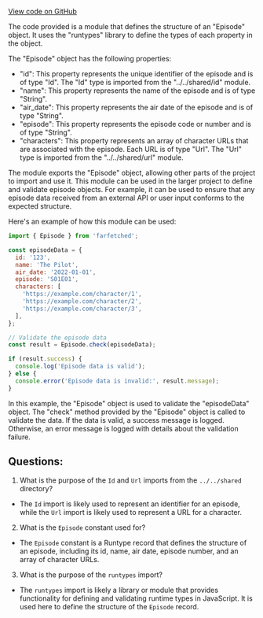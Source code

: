 [View code on GitHub](https://github.com/igorkamyshev/farfetched/apps/showcase/solid-real-world-rick-morty/src/entities/episode/contract.ts)

The code provided is a module that defines the structure of an "Episode" object. It uses the "runtypes" library to define the types of each property in the object.

The "Episode" object has the following properties:
- "id": This property represents the unique identifier of the episode and is of type "Id". The "Id" type is imported from the "../../shared/id" module.
- "name": This property represents the name of the episode and is of type "String".
- "air_date": This property represents the air date of the episode and is of type "String".
- "episode": This property represents the episode code or number and is of type "String".
- "characters": This property represents an array of character URLs that are associated with the episode. Each URL is of type "Url". The "Url" type is imported from the "../../shared/url" module.

The module exports the "Episode" object, allowing other parts of the project to import and use it. This module can be used in the larger project to define and validate episode objects. For example, it can be used to ensure that any episode data received from an external API or user input conforms to the expected structure.

Here's an example of how this module can be used:

```javascript
import { Episode } from 'farfetched';

const episodeData = {
  id: '123',
  name: 'The Pilot',
  air_date: '2022-01-01',
  episode: 'S01E01',
  characters: [
    'https://example.com/character/1',
    'https://example.com/character/2',
    'https://example.com/character/3',
  ],
};

// Validate the episode data
const result = Episode.check(episodeData);

if (result.success) {
  console.log('Episode data is valid');
} else {
  console.error('Episode data is invalid:', result.message);
}
```

In this example, the "Episode" object is used to validate the "episodeData" object. The "check" method provided by the "Episode" object is called to validate the data. If the data is valid, a success message is logged. Otherwise, an error message is logged with details about the validation failure.
## Questions: 
 1. What is the purpose of the `Id` and `Url` imports from the `../../shared` directory?
- The `Id` import is likely used to represent an identifier for an episode, while the `Url` import is likely used to represent a URL for a character.

2. What is the `Episode` constant used for?
- The `Episode` constant is a Runtype record that defines the structure of an episode, including its id, name, air date, episode number, and an array of character URLs.

3. What is the purpose of the `runtypes` import?
- The `runtypes` import is likely a library or module that provides functionality for defining and validating runtime types in JavaScript. It is used here to define the structure of the `Episode` record.